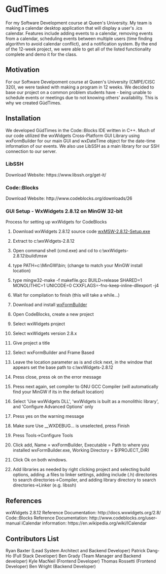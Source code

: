# GudTimes
For my Software Development course at Queen's University. My team is making a calendar desktop application that will display a user's .ics calendar. Features include adding events to a calendar, removing events from a calendar, scheduling events between multiple users (time finding algorithm to avoid calendar conflict), and a notification system. By the end of the 12-week project, we were able to get all of the listed functionality complete and demo it for the class.

<h2>Motivation</h2>
For our Software Develpoment course at Queen's University (CMPE/CISC 320), we were tasked with making a program in 12 weeks. We decided to base our project on a common problem students have - being unable to schedule events or meetings due to not knowing others' availability. This is why we created GüdTimes.

<h2>Installation</h2>
We developed GüdTimes in the Code::Blocks IDE written in C++. Much of our code utilized the wxWidgets Cross-Platform GUI Library using wxFormBuilder for our main GUI and wxDateTime object for the date-time information of our events. We also use LibSSH as a main library for our SSH connection to our server.

<h3>LibSSH</h3>
Download Website: https://www.libssh.org/get-it/

<h3>Code::Blocks</h3> 
Download Website: http://www.codeblocks.org/downloads/26

<h3>GUI Setup - WxWidgets 2.8.12 on MinGW 32-bit</h3>
Process for setting up wxWidgets for CodeBlocks

1. Download wxWidgets 2.8.12 source code <a href="http://sourceforge.net/projects/wxwindows/files/2.8.12/wxMSW-2.8.12-Setup.exe/download?use_mirror=iweb">wxMSW-2.8.12-Setup.exe</a>

2. Extract to c:\wxWidgets-2.8.12

3. Open command shell (cmd.exe) and cd to c:\wxWidgets-2.8.12\build\msw

4. type PATH=c:\MinGW\bin; (change to match your MinGW install location)

5. type mingw32-make -f makefile.gcc BUILD=release SHARED=1 MONOLITHIC=1 UNICODE=0 CXXFLAGS=-fno-keep-inline-dllexport -j4

6. Wait for compilation to finish (this will take a while...)

7. Download and install <a href="http://sourceforge.net/projects/wxformbuilder/">wxFormBuilder</a>

8. Open CodeBlocks, create a new project

9. Select wxWidgets project

10. Select wxWidgets version 2.8.x

11. Give project a title

12. Select wxFormBuilder and Frame Based

13. Leave the location parameter as is and click next, in the window that appears set the base path to c:\wxWidgets-2.8.12

14. Press close, press ok on the error message

15. Press next again, set compiler to GNU GCC Compiler (will automatically find your MinGW if its in the default location)

16. Select 'Use wxWidgets DLL', 'wxWidgets is built as a monolithic library', and 'Configure Advanced Options' only

17. Press yes on the warning message

18. Make sure Use __WXDEBUG... is unselected, press Finish

19. Press Tools->Configure Tools

20. Click add, Name = wxFormBuilder, Executable = Path to where you installed wxFormBuilder.exe, Working Directory = $(PROJECT_DIR)

21. Click Ok on both windows.

22. Add libraries as needed by right clicking project and selecting build options, adding .a files to linker settings, adding include (.h) directories to search directories->Compiler, and adding library directory to search directories->Linker (e.g. libssh)

<h2>References</h2>
wxWidgets 2.8.12 Reference Documentation: http://docs.wxwidgets.org/2.8/
Code::Blocks Reference Documentation: http://www.codeblocks.org/user-manual
iCalendar information: https://en.wikipedia.org/wiki/ICalendar

<h2> Contributors List</h2>
Ryan Baxter (Lead System Architect and Backend Developer)
Patrick Dang-Ho (Full Stack Developer)
Ben Grady (Team Manager and Backend developer)
Kyle MacNeil (Frontend Developer)
Thomas Rossetti (Frontend Developer)
Ben Wright (Backend Developer) 
